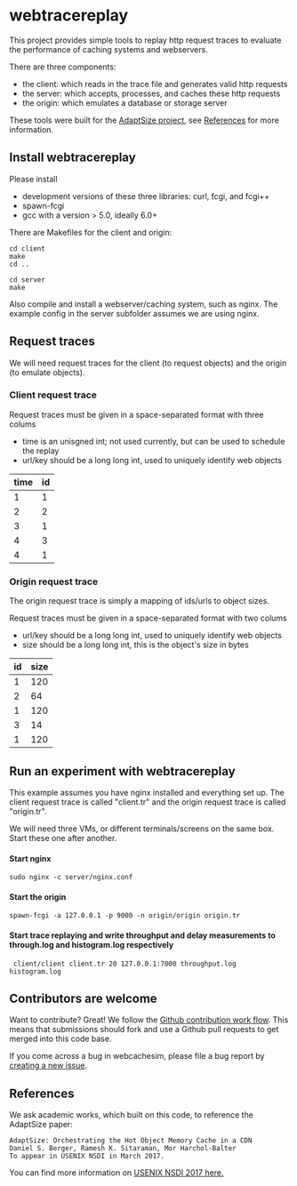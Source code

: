 # webtracereplay

This project provides simple tools to replay http request traces to evaluate the performance of caching systems and webservers.

There are three components:

 - the client: which reads in the trace file and generates valid http requests
 - the server: which accepts, processes, and caches these http requests
 - the origin: which emulates a database or storage server

These tools were built for the [AdaptSize project](https://github.com/dasebe/AdaptSize), see [References](#references) for more information.

## Install webtracereplay

Please install

 - development versions of these three libraries: curl, fcgi, and fcgi++
 - spawn-fcgi
 - gcc with a version > 5.0, ideally 6.0+

There are Makefiles for the client and origin:

    cd client
    make
    cd ..

    cd server
    make


Also compile and install a webserver/caching system, such as nginx. The example config in the server subfolder assumes we are using nginx.


## Request traces

We will need request traces for the client (to request objects) and the origin (to emulate objects).

### Client request trace

Request traces must be given in a space-separated format with three colums
- time is an unisgned int; not used currently, but can be used to schedule the replay
- url/key should be a long long int, used to uniquely identify web objects

| time |  id |
| ---- | --- |
|   1  |  1  |
|   2  |  2  |
|   3  |  1  |
|   4  |  3  |
|   4  |  1 |


### Origin request trace

The origin request trace is simply a mapping of ids/urls to object sizes.

Request traces must be given in a space-separated format with two colums
- url/key should be a long long int, used to uniquely identify web objects
- size should be a long long int, this is the object's size in bytes

|  id | size |
| --- | ---- |
|  1  |  120 |
|  2  |   64 |
|  1  |  120 |
|  3  |  14  |
|  1 |  120 |


## Run an experiment with webtracereplay

This example assumes you have nginx installed and everything set up.
The client request trace is called "client.tr" and the origin request trace is called "origin.tr".

We will need three VMs, or different terminals/screens on the same box.
Start these one after another.

#### Start nginx

    sudo nginx -c server/nginx.conf

#### Start the origin

    spawn-fcgi -a 127.0.0.1 -p 9000 -n origin/origin origin.tr

#### Start trace replaying and write throughput and delay measurements to through.log and histogram.log respectively

     client/client client.tr 20 127.0.0.1:7000 throughput.log histogram.log



## Contributors are welcome

Want to contribute? Great! We follow the [Github contribution work flow](https://help.github.com/articles/github-flow/).
This means that submissions should fork and use a Github pull requests to get merged into this code base.

If you come across a bug in webcachesim, please file a bug report by [creating a new issue](https://github.com/dasebe/webcachesim/issues/new).

## References

We ask academic works, which built on this code, to reference the AdaptSize paper:

    AdaptSize: Orchestrating the Hot Object Memory Cache in a CDN
    Daniel S. Berger, Ramesh K. Sitaraman, Mor Harchol-Balter
    To appear in USENIX NSDI in March 2017.
    
You can find more information on [USENIX NSDI 2017 here.](https://www.usenix.org/conference/nsdi17/technical-sessions)
